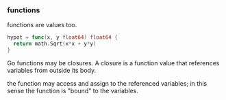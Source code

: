 ### functions



functions are values too.

```go
hypot = func(x, y float64) float64 {
  return math.Sqrt(x*x + y*y)
}
```

Go functions may be closures. A closure is a function value that references variables from outside its body.

the function may access and assign to the referenced variables; in this sense the function is "bound" to the variables.

